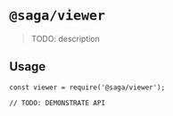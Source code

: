 # `@saga/viewer`

> TODO: description

## Usage

```
const viewer = require('@saga/viewer');

// TODO: DEMONSTRATE API
```
